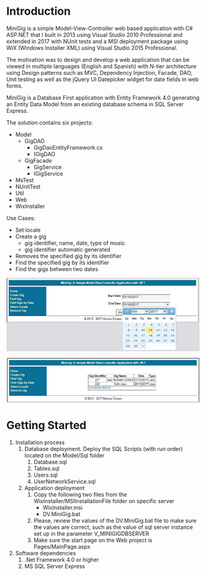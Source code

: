 # Introduction
MiniGig is a simple Model-View-Controller web based application with C# ASP.NET that I built in 2013 using Visual Studio 2010 Professional
and extended in 2017 with NUnit tests and a MSI deployment package using WiX (Windows Installer XML) using Visual Studio 2015 Professional.

The motivation was to design and develop a web application that can be viewed in multiple languages (English and Spanish)
with N-tier architecture using Design patterns such as MVC, Dependency Injection, Facade, DAO, Unit testing as well as the jQuery UI Datepicker widget for date fields in web forms.

MiniGig is a Database First application with Entity Framework 4.0 generating an Entity Data Model from an existing database schema in SQL Server Express.

The solution contains six projects:
*  Model
    * GigDAO
        * GigDaoEntityFramework.cs
        * IGigDAO
    * GigFacade
        * GigService
        * IGigService    
*  MsTest
*  NUnitTest
*  Util
*  Web
*  WixInstaller

Use Cases:
*   Set locale
*   Create a gig
    *   gig identifier, name, date, type of music
    *   gig identifier automatic generated
*  Removes the specified gig by its identifier
*  Find the specified gig by its identifier
*  Find the gigs between two dates 

![picture alt](https://github.com/monicacrespo/MiniGig-ASP.NET/blob/master/Web/Images/FindGigsByDate.JPG)

![picture alt](https://github.com/monicacrespo/MiniGig-ASP.NET/blob/master/Web/Images/ResultsGigsByDate.JPG)

# Getting Started
1.	Installation process
    1. Database deployment. Deploy the SQL Scripts (with run order) located on the Model/Sql folder
        1. Database.sql 
        2. Tables.sql 
        3. Users.sql 
        4. UserNetworkService.sql
    2. Application deployment
       1. Copy the following two files from the WixInstaller/MSIInstallationFile folder on specific server
            * WixInstaller.msi
            * DV.MiniGig.bat
       2. Please, review the values of the DV.MiniGig.bat file to make sure the values are correct, such as the value of sql server instance set up in the parameter V_MINIGIGDBSERVER
       3. Make sure the start page on the Web project is Pages/MainPage.aspx
2.	Software dependencies    
    1. .Net Framework 4.0 or higher
    2.  MS SQL Server Express


